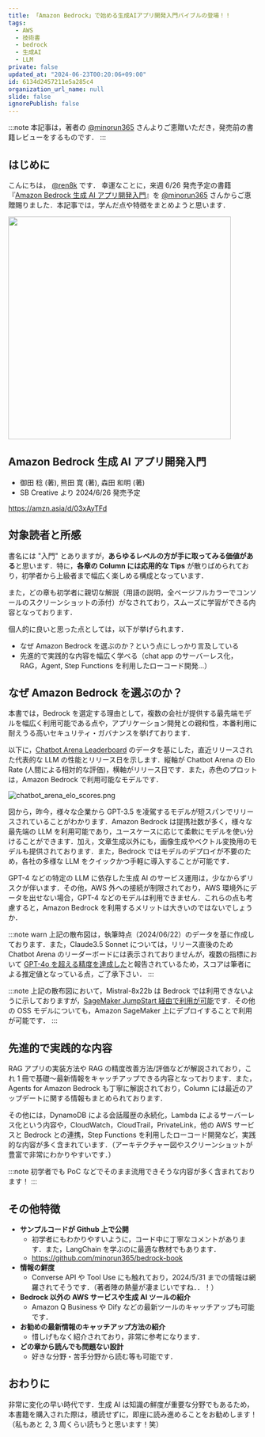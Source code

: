 ```yaml
---
title: 「Amazon Bedrock」で始める生成AIアプリ開発入門バイブルの登場！！
tags:
  - AWS
  - 技術書
  - bedrock
  - 生成AI
  - LLM
private: false
updated_at: "2024-06-23T00:20:06+09:00"
id: 6134d2457211e5a285c4
organization_url_name: null
slide: false
ignorePublish: false
---
```


:::note
本記事は，著者の [@minorun365](https://qiita.com/minorun365) さんよりご恵贈いただき，発売前の書籍レビューをするものです．
:::

## はじめに

こんにちは， [@ren8k](https://qiita.com/ren8k) です．
幸運なことに，来週 6/26 発売予定の書籍『[Amazon Bedrock 生成 AI アプリ開発入門](https://www.sbcr.jp/product/4815626440/)』を [@minorun365](https://qiita.com/minorun365) さんからご恵贈賜りました．本記事では，学んだ点や特徴をまとめようと思います．

<img width="450" src="https://qiita-image-store.s3.ap-northeast-1.amazonaws.com/0/3792375/73262961-2960-139b-b87a-26bde3763a06.jpeg">

## Amazon Bedrock 生成 AI アプリ開発入門

- 御田 稔 (著), 熊田 寛 (著), 森田 和明 (著)
- SB Creative より 2024/6/26 発売予定

https://amzn.asia/d/03xAyTFd

## 対象読者と所感

書名には "入門" とありますが，**あらゆるレベルの方が手に取ってみる価値がある**と思います．特に，**各章の Column には応用的な Tips** が散りばめられており，初学者から上級者まで幅広く楽しめる構成となっています．

また，どの章も初学者に親切な解説（用語の説明，全ページフルカラーでコンソールのスクリーンショットの添付）がなされており，スムーズに学習ができる内容となっております．

個人的に良いと思った点としては，以下が挙げられます．

- なぜ Amazon Bedrock を選ぶのか？という点にしっかり言及している
- 先進的で実践的な内容を幅広く学べる（chat app のサーバーレス化，RAG，Agent, Step Functions を利用したローコード開発...）

## なぜ Amazon Bedrock を選ぶのか？

本書では，Bedrock を選定する理由として，複数の会社が提供する最先端モデルを幅広く利用可能である点や，アプリケーション開発との親和性，本番利用に耐えうる高いセキュリティ・ガバナンスを挙げております．

以下に，[Chatbot Arena Leaderboard](https://huggingface.co/spaces/lmsys/chatbot-arena-leaderboard) のデータを基にした，直近リリースされた代表的な LLM の性能とリリース日を示します．縦軸が Chatbot Arena の Elo Rate (人間による相対的な評価)，横軸がリリース日です．また，赤色のプロットは，Amazon Bedrock で利用可能なモデルです．

![chatbot_arena_elo_scores.png](https://qiita-image-store.s3.ap-northeast-1.amazonaws.com/0/3792375/f42500a1-a1b5-106c-87d1-747db073a1e8.png)

図から，昨今，様々な企業から GPT-3.5 を凌駕するモデルが短スパンでリリースされていることがわかります．Amazon Bedrock は提携社数が多く，様々な最先端の LLM を利用可能であり，ユースケースに応じて柔軟にモデルを使い分けることができます．加え，文章生成以外にも，画像生成やベクトル変換用のモデルも提供されております．また，Bedrock ではモデルのデプロイが不要のため，各社の多様な LLM をクイックかつ手軽に導入することが可能です．

GPT-4 などの特定の LLM に依存した生成 AI のサービス運用は，少なからずリスクが伴います．その他，AWS 外への接続が制限されており，AWS 環境外にデータを出せない場合，GPT-4 などのモデルは利用できません．これらの点も考慮すると，Amazon Bedrock を利用するメリットは大きいのではないでしょうか．

:::note warn
上記の散布図は，執筆時点（2024/06/22）のデータを基に作成しております．また，Claude3.5 Sonnet については，リリース直後のため Chatbot Arena のリーダーボードには表示されておりませんが，複数の指標において [GPT-4o を超える精度を達成した](https://www.anthropic.com/news/claude-3-5-sonnet)と報告されているため，スコアは筆者による推定値となっている点，ご了承下さい．
:::

:::note
上記の散布図において，Mistral-8x22b は Bedrock では利用できないように示しておりますが，[SageMaker JumpStart 経由で利用が可能](https://aws.amazon.com/jp/blogs/machine-learning/mixtral-8x22b-is-now-available-in-amazon-sagemaker-jumpstart/)です．その他の OSS モデルについても，Amazon SageMaker 上にデプロイすることで利用が可能です．
:::

## 先進的で実践的な内容

RAG アプリの実装方法や RAG の精度改善方法/評価などが解説されており，これ 1 冊で基礎〜最新情報をキャッチアップできる内容となっております．また，Agents for Amazon Bedrock も丁寧に解説されており，Column には最近のアップデートに関する情報もまとめられております．

その他には，DynamoDB による会話履歴の永続化，Lambda によるサーバーレス化という内容や，CloudWatch，CloudTrail，PrivateLink，他の AWS サービスと Bedrock との連携，Step Functions を利用したローコード開発など，実践的な内容が多く含まれています．（アーキテクチャー図やスクリーンショットが豊富で非常にわかりやすいです．）

:::note
初学者でも PoC などでそのまま流用できそうな内容が多く含まれております！
:::

## その他特徴

- **サンプルコードが Github 上で公開**
  - 初学者にもわかりやすいように，コード中に丁寧なコメントがあります．また，LangChain を学ぶのに最適な教材でもあります．
  - https://github.com/minorun365/bedrock-book
- **情報の鮮度**
  - Converse API や Tool Use にも触れており，2024/5/31 までの情報は網羅されてそうです．（著者陣の熱量が凄まじいですね．．！）
- **Bedrock 以外の AWS サービスや生成 AI ツールの紹介**
  - Amazon Q Business や Dify などの最新ツールのキャッチアップも可能です．
- **お勧めの最新情報のキャッチアップ方法の紹介**
  - 惜しげもなく紹介されており，非常に参考になります．
- **どの章から読んでも問題ない設計**
  - 好きな分野・苦手分野から読む等も可能です．

## おわりに

非常に変化の早い時代です．生成 AI は知識の鮮度が重要な分野でもあるため，本書籍を購入された際は，積読せずに，即座に読み進めることをお勧めします！（私もあと 2, 3 周くらい読もうと思います！笑）
